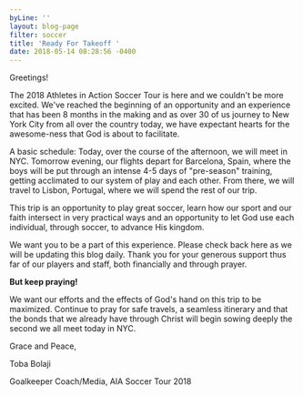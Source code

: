 ```yaml
---
byLine: ''
layout: blog-page
filter: soccer
title: 'Ready For Takeoff '
date: 2018-05-14 08:28:56 -0400
---
```

Greetings!

The 2018 Athletes in Action Soccer Tour is here and we couldn't be more excited. We've reached the beginning of an opportunity and an experience that has been 8 months in the making and as over 30 of us journey to New York City from all over the country today, we have expectant hearts for the awesome-ness that God is about to facilitate.

A basic schedule: Today, over the course of the afternoon, we will meet in NYC. Tomorrow evening, our flights depart for Barcelona, Spain, where the boys will be put through an intense 4-5 days of "pre-season" training, getting acclimated to our system of play and each other. From there, we will travel to Lisbon, Portugal, where we will spend the rest of our trip.

This trip is an opportunity to play great soccer, learn how our sport and our faith intersect in very practical ways and an opportunity to let God use each individual, through soccer, to advance His kingdom.

We want you to be a part of this experience. Please check back here as we will be updating this blog daily. Thank you for your generous support thus far of our players and staff, both financially and through prayer.

**But keep praying!**

We want our efforts and the effects of God's hand on this trip to be maximized. Continue to pray for safe travels, a seamless itinerary and that the bonds that we already have through Christ will begin sowing deeply the second we all meet today in NYC.

Grace and Peace,

Toba Bolaji

Goalkeeper Coach/Media, AIA Soccer Tour 2018